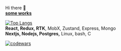  Hi there 👋  
**<a href="https://github.com/SashaJozwiak/some-works" target="_blank">some works</a>**  

[![Top Langs](https://github-readme-stats.vercel.app/api/top-langs/?username=SashaJozwiak&layout=compact)](https://github.com/anuraghazra/github-readme-stats)  
**React, Redux, RTK**, MobX, Zustand, Express, Mongo  
**Nextjs, Nodejs, Postgres,** Linux, bash, C

[![codewars](https://www.codewars.com/users/SashaJozwiak/badges/small)](https://www.codewars.com/users/SashaJozwiak)  



<!--
tg: <a href="https://t.me/zwiak" target="_blank">@zwiak</a>
**SashaJozwiak/SashaJozwiak** is a ✨ _special_ ✨ repository because its `README.md` (this file) appears on your GitHub profile.

Here are some ideas to get you started:

- 🔭 I’m currently working on ...
- 🌱 I’m currently learning ...
- 👯 I’m looking to collaborate on ...
- 🤔 I’m looking for help with ...
- 💬 Ask me about ...
- 📫 How to reach me: ...
- 😄 Pronouns: ...
- ⚡ Fun fact: ...
-->
